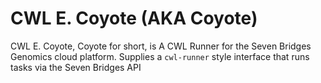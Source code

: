 # CWL E. Coyote (AKA Coyote)
CWL E. Coyote, Coyote for short, is A CWL Runner for the Seven Bridges Genomics cloud platform. Supplies a `cwl-runner` style interface that runs tasks via the Seven Bridges API

